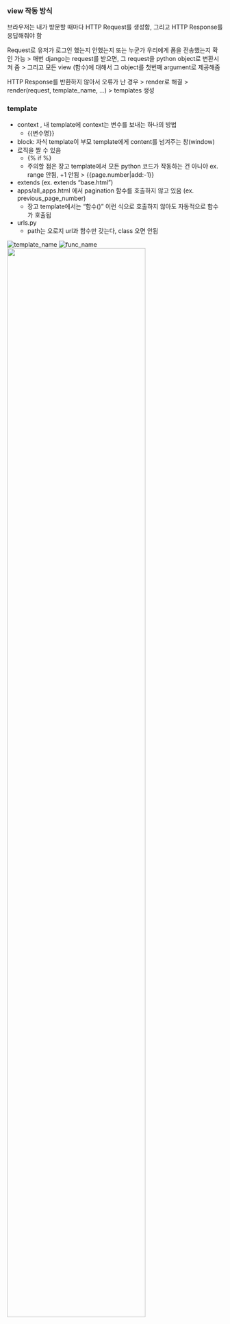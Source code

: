 ### view 작동 방식

브라우저는 내가 방문할 때마다 HTTP Request를 생성함, 그리고 HTTP Response를 응답해줘야 함 

Request로 유저가 로그인 했는지 안했는지 또는 누군가 우리에게 폼을 전송했는지 확인 가능 > 매번 django는 request를 받으면, 그 request을 python object로 변환시켜 줌 > 그리고 모든 view (함수)에 대해서 그 object를 첫번째 argument로 제공해줌

HTTP Response를 반환하지 않아서 오류가 난 경우  > render로 해결 > render(request, template_name, ...) > templates 생성

### template

- context , 내 template에 context는 변수를 보내는 하나의 방법
    - {{변수명}}
- block: 자식 template이 부모 template에게 content를 넘겨주는 창(window)
- 로직을 짤 수 있음
    - {% if %}
    - 주의할 점은 장고 template에서 모든 python 코드가 작동하는 건 아니야 ex. range 안됨, +1 안됨 > {{page.number|add:-1}}
- extends (ex. extends “base.html”)
- apps/all_apps.html 에서 pagination 함수를 호출하지 않고 있음 (ex. previous_page_number)
    - 장고 template에서는 “함수()” 이런 식으로 호출하지 않아도 자동적으로 함수가 호출됨
- urls.py
    - path는 오로지 url과 함수만 갖는다, class 오면 안됨
    
![template_name](https://user-images.githubusercontent.com/83692497/162881260-f289045c-8623-4607-b0cf-06acfd27a121.png)
![func_name](https://user-images.githubusercontent.com/83692497/162881286-b10f259a-32c3-45fe-b50f-f0ed233c9095.png)
<img height="80%" src="https://user-images.githubusercontent.com/83692497/162881286-b10f259a-32c3-45fe-b50f-f0ed233c9095.png"/>


